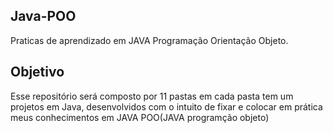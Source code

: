 ## Java-POO
Praticas de aprendizado em JAVA Programação Orientação Objeto.

## Objetivo
Esse repositório será composto por 11 pastas em cada pasta tem um  projetos em Java, desenvolvidos com o intuito de fixar e colocar em prática meus conhecimentos em JAVA POO(JAVA programção objeto) 
